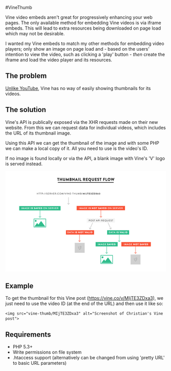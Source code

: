 #VineThumb

Vine video embeds aren't great for progressively enhancing your web pages. The only available method for embedding Vine videos is via iframe embeds. This will lead to extra resources being downloaded on page load which may not be desirable.

I wanted my Vine embeds to match my other methods for embedding video players; only show an image on page load and - based on the users' intention to view the video, such as clicking a 'play' button - _then_ create the iframe and load the video player and its resources.


## The problem

[Unlike YouTube](http://stackoverflow.com/a/2068371/930294), Vine has no way of easily showing thumbnails for its videos.


## The solution

Vine's API is publically exposed via the XHR requests made on their new website. From this we can request data for individual videos, which includes the URL of its thumbnail image.

Using this API we can get the thumbnail of the image and with some PHP we can make a local copy of it. All you need to use is the video's ID.

If no image is found locally or via the API, a blank image with Vine's 'V' logo is served instead.

![Thumbnail request flow diagram](media/flow.jpg)


## Example

To get the thumbnail for this Vine post (https://vine.co/v/MIjTE3ZDxa3), we just need to use the video ID (at the end of the URL) and then use it like so:

```
<img src="vine-thumb/MIjTE3ZDxa3" alt="Screenshot of Christian's Vine post">
```


## Requirements

- PHP 5.3+
- Write permissions on file system
- .htaccess support (alternatively can be changed from using 'pretty URL' to basic URL parameters)
